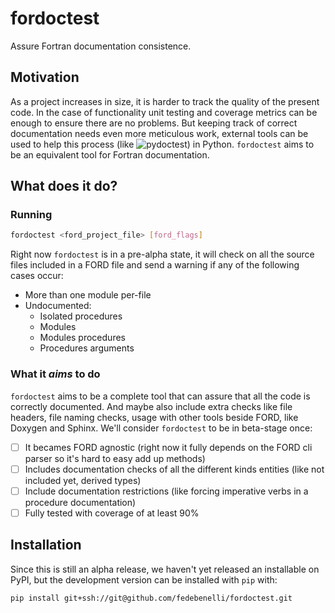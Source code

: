 # fordoctest
Assure Fortran documentation consistence.

## Motivation
As a project increases in size, it is harder to track the quality of the present
code. In the case of functionality unit testing and coverage metrics can be
enough to ensure there are no problems. But keeping track of correct
documentation needs even more meticulous work, external tools can be used to
help this process (like ![pydoctest](https://github.com/jepperaskdk/pydoctest))
in Python. `fordoctest` aims to be an equivalent tool for Fortran documentation.


## What does it do?

### Running

```bash
fordoctest <ford_project_file> [ford_flags]
```

Right now `fordoctest` is in a pre-alpha state, it will check on all the source
files included in a FORD file and send a warning if any of the following cases
occur:

- More than one module per-file
- Undocumented:
    - Isolated procedures
    - Modules
    - Modules procedures
    - Procedures arguments


### What it _aims_ to do
`fordoctest` aims to be a complete tool that can assure that all the code is
correctly documented.  And maybe also include extra checks like file headers,
file naming checks, usage with other tools beside FORD, like Doxygen and Sphinx.
We'll consider `fordoctest` to be in beta-stage once:

- [ ] It becames FORD agnostic (right now it fully depends on the FORD cli
      parser so it's hard to easy add up methods)
- [ ] Includes documentation checks of all the different kinds entities (like
      not included yet, derived types)
- [ ] Include documentation restrictions (like forcing imperative verbs in a 
      procedure documentation)
- [ ] Fully tested with coverage of at least 90%

## Installation
Since this is still an alpha release, we haven't yet released an installable
on PyPI, but the development version can be installed with `pip` with:

```bash
pip install git+ssh://git@github.com/fedebenelli/fordoctest.git
```